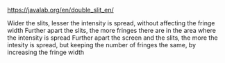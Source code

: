 https://javalab.org/en/double_slit_en/

Wider the slits, lesser the intensity is spread, without affecting the fringe width
Further apart the slits, the more fringes there are in the area where the intensity is spread
Further apart the screen and the slits, the more the intesity is spread, but keeping the number of fringes the same, by increasing the fringe width
